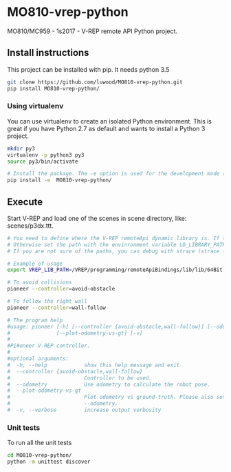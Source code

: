 # MO810-vrep-python

MO810/MC959 - 1s2017 - V-REP remote API Python project. 


## Install instructions

This project can be installed with pip. It needs python 3.5 

```bash
git clone https://github.com/luwood/MO810-vrep-python.git
pip install MO810-vrep-python/
```

### Using virtualenv
You can use virtualenv to create an isolated Python environment. This is great if you have Python 2.7 as default and wants to install a Python 3 project. 

```bash
mkdir py3
virtualenv -p python3 py3
source py3/bin/activate

# Install the package. The -e option is used for the development mode (all the changes in the project will cause the executable to reflect those). 
pip install -e  MO810-vrep-python/

```

## Execute 
Start V-REP and load one of the scenes in scene directory, like: scenes/p3dx.ttt. 
```bash
# You need to define where the V-REP remoteApi dynamic library is. If the library is under a usual path, then you don't need to worry. 
# Otherwise set the path with the envinronment variable LD_LIBRARY_PATH or VREP_LIB_PATH. 
# If you are not sure of the paths, you can debug with strace (strace -eopen)

# Example of usage
export VREP_LIB_PATH=/VREP/programming/remoteApiBindings/lib/lib/64Bit

# To avoid collisions
pioneer --controller=avoid-obstacle

# To follow the right wall
pioneer --controller=wall-follow

# The program help
#usage: pioneer [-h] [--controller {avoid-obstacle,wall-follow}] [--odometry]
#               [--plot-odometry-vs-gt] [-v]
#
#Pi#oneer V-REP controller.
#
#optional arguments:
#  -h, --help            show this help message and exit
#  --controller {avoid-obstacle,wall-follow}
#                        Controller to be used.
#  --odometry            Use odometry to calculate the robot pose.
#  --plot-odometry-vs-gt
#                        Plot odometry vs ground-truth. Please also set
#                        --odometry.
#  -v, --verbose         increase output verbosity


```

### Unit tests
To run all the unit tests
```bash
cd MO810-vrep-python/
python -m unittest discover
```
